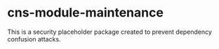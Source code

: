 # cns-module-maintenance

This is a security placeholder package created to prevent dependency confusion attacks.